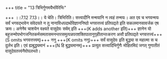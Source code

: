 +++
title = "13 त्रिभिर्गुणमयैर्भावैरेभिः"

+++
।।7.12 7.13।। ये चेति। त्रिभिरिति। सत्त्वादीनि मन्मयानि न त्वहं तन्मयः। अत एव च भगवन्मयः सर्वं भगवद्भावेन संवेदयते न तु नानाविधपदार्थविज्ञाननिष्ठो भगवत्तत्त्वं प्रतिपद्यते इति सकलमानसावर्जक एष क्रमः। अनेनैव चाशयेन वक्ष्यते वासुदेवः सर्वम् इति +++(K adds another इति)+++ ज्ञानेन यो बहुजन्मोपभोगजनितकर्मसमतासमनन्तरसमुत्पन्नपरशक्तिपातानुगृहीतान्तःकरण असौ प्रतिपद्यते भगवत्तत्त्वं+++(S omits भगवत्तत्त्वम्)+++ ननु +++(K omits ननु)+++ सर्वं वासुदेवः इति बुद्ध्या स महात्मा स च दुर्लभ इति। एवं ह्यबुद्ध्यमानं +++(N हि बुद्ध्यमानम्)+++ प्रत्युत सत्त्वादिभिर्गुणैः मोहितमिदं जगत् गुणातीतं वासुदेवतत्त्वंनैवोपलभते।
